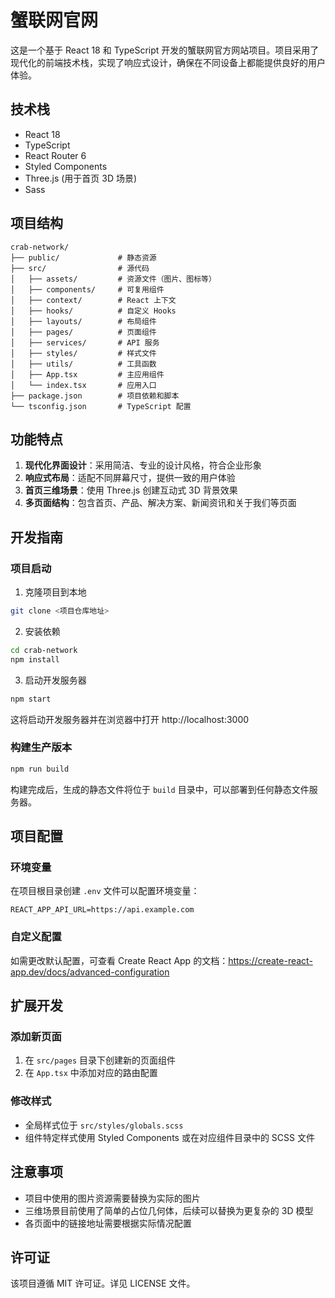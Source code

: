 # 蟹联网官网

这是一个基于 React 18 和 TypeScript 开发的蟹联网官方网站项目。项目采用了现代化的前端技术栈，实现了响应式设计，确保在不同设备上都能提供良好的用户体验。

## 技术栈

- React 18
- TypeScript
- React Router 6
- Styled Components
- Three.js (用于首页 3D 场景)
- Sass

## 项目结构

```
crab-network/
├── public/             # 静态资源
├── src/                # 源代码
│   ├── assets/         # 资源文件（图片、图标等）
│   ├── components/     # 可复用组件
│   ├── context/        # React 上下文
│   ├── hooks/          # 自定义 Hooks
│   ├── layouts/        # 布局组件
│   ├── pages/          # 页面组件
│   ├── services/       # API 服务
│   ├── styles/         # 样式文件
│   ├── utils/          # 工具函数
│   ├── App.tsx         # 主应用组件
│   └── index.tsx       # 应用入口
├── package.json        # 项目依赖和脚本
└── tsconfig.json       # TypeScript 配置
```

## 功能特点

1. **现代化界面设计**：采用简洁、专业的设计风格，符合企业形象
2. **响应式布局**：适配不同屏幕尺寸，提供一致的用户体验
3. **首页三维场景**：使用 Three.js 创建互动式 3D 背景效果
4. **多页面结构**：包含首页、产品、解决方案、新闻资讯和关于我们等页面

## 开发指南

### 项目启动

1. 克隆项目到本地
```bash
git clone <项目仓库地址>
```

2. 安装依赖
```bash
cd crab-network
npm install
```

3. 启动开发服务器
```bash
npm start
```
这将启动开发服务器并在浏览器中打开 http://localhost:3000

### 构建生产版本

```bash
npm run build
```

构建完成后，生成的静态文件将位于 `build` 目录中，可以部署到任何静态文件服务器。

## 项目配置

### 环境变量

在项目根目录创建 `.env` 文件可以配置环境变量：

```
REACT_APP_API_URL=https://api.example.com
```

### 自定义配置

如需更改默认配置，可查看 Create React App 的文档：https://create-react-app.dev/docs/advanced-configuration

## 扩展开发

### 添加新页面

1. 在 `src/pages` 目录下创建新的页面组件
2. 在 `App.tsx` 中添加对应的路由配置

### 修改样式

- 全局样式位于 `src/styles/globals.scss`
- 组件特定样式使用 Styled Components 或在对应组件目录中的 SCSS 文件

## 注意事项

- 项目中使用的图片资源需要替换为实际的图片
- 三维场景目前使用了简单的占位几何体，后续可以替换为更复杂的 3D 模型
- 各页面中的链接地址需要根据实际情况配置

## 许可证

该项目遵循 MIT 许可证。详见 LICENSE 文件。
